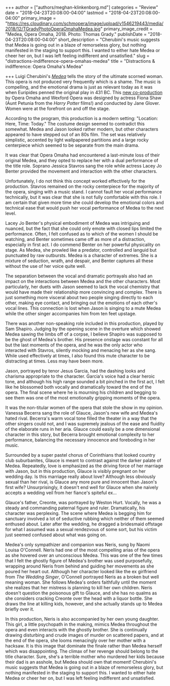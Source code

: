 +++
author = ["authors/meghan-klinkenborg.md"]
categories = "Review"
date = "2018-04-23T20:08:00-04:00"
lastmod = "2018-04-23T20:08:00-04:00"
primary_image = "https://res.cloudinary.com/schmopera/image/upload/v1546219443/media/2018/12/TGradyPhotoOperaOmahaMedea.jpg"
primary_image_credit = "Medea, Opera Omaha, 2018. Photo: Thomas Grady."
publishDate = "2018-04-23T20:08:00-04:00"
short_description = "Cherubini&#039;s music suggests that Medea is going out in a blaze of remorseless glory, but nothing manifested in the staging to support this. I wanted to either hate Medea or cheer her on, but I was left feeling indifferent and unsatisfied."
slug = "distractions-indifference-opera-omahas-medea"
title = "Distractions &amp; indifference: Opera Omaha&#039;s Medea"

+++
Luigi Cherubini's [*Medea*](https://www.operaomaha.org/season-tickets/current-season/2017-2018/medea) tells the story of the ultimate scorned woman. This opera is not produced very frequently which is a shame. The music is compelling, and the emotional drama is just as relevant today as it was when Euripides penned the original play in 431 BC. This [new co-production](https://www.operaomaha.org/season-tickets/current-season/2017-2018/medea) by Opera Omaha and Wexford Opera was designed by actress Fiona Shaw (Aunt Petunia from the *Harry Potter* films!) and conducted by Jane Glover. Women were at the forefront on and off the stage.

According to the program, this production is a modern setting: "Location: Here, Time: Today." The costume design seemed to contradict this somewhat. Medea and Jason looked rather modern, but other characters appeared to have stepped out of an 80s film. The set was relatively simplistic, accented by light wallpapered partitions and a large rocky centerpiece which seemed to be separate from the main drama. 

It was clear that Opera Omaha had encountered a last-minute loss of their original Medea, and they opted to replace her with a dual performance of the title role. Soprano Jessica Stavros sang the role while actress Lacey Jo Benter provided the movement and interaction with the other characters.

Unfortunately, I do not think this concept worked effectively for the production. Stavros remained on the rocky centerpiece for the majority of the opera, singing with a music stand. I cannot fault her vocal performance technically, but it was clear that she is not fully comfortable with this role. I am certain that given more time she could develop the emotional colors and technical ease that would push her vocal performance of Medea to the next level. 

Lacey Jo Benter's physical embodiment of Medea was intriguing and nuanced, but the fact that she could only emote with closed lips limited the performance. Often, I felt confused as to which of the women I should be watching, and Benter sometimes came off as more of a distraction, especially in first act. I do commend Benter on her powerful physicality on stage. As Medea, she prowled like a predator, controlled and languid but punctuated by raw outbursts. Medea is a character of extremes. She is a mixture of seduction, wrath, and despair, and Benter captures all these without the use of her voice quite well.

The separation between the vocal and dramatic portrayals also had an impact on the interactions between Medea and the other characters. Most particularly, her duets with Jason seemed to lack the vocal chemistry that would have made their relationship more convincing and complex. There is just something more visceral about two people singing directly to each other, making eye contact, and bringing out the emotions of each other's vocal lines. This connection is lost when Jason is singing to a mute Medea while the other singer accompanies him from ten feet upstage.

There was another non-speaking role included in this production, played by Sam Shapiro. Judging by the opening scene in the overture which showed Medea sawing the limbs off of a corpse, I believe Shapiro was supposed to be the ghost of Medea's brother. His presence onstage was constant for all but the last moments of the opera, and he was the only actor who interacted with Stavros, silently mocking and menacing her as she sang. While used effectively at times, I also found this mute character to be distracting at times. Less may have been more.

Jason, portrayed by tenor Jesus Garcia, had the dashing looks and charisma appropriate to the character. Garcia's voice had a clear heroic tone, and although his high range sounded a bit pinched in the first act, I felt like he blossomed both vocally and dramatically toward the end of the opera. The final scene where he is mourning his children and begging to see them was one of the most emotionally gripping moments of the opera.

It was the non-titular women of the opera that stole the show in my opinion. Vanessa Becerra sang the role of Glauce, Jason's new wife and Medea's hated rival. Becerra's warm vocal tone filled the theater in a way that the other singers could not, and I was supremely jealous of the ease and fluidity of the elaborate runs in her aria. Glauce could easily be a one dimensional character in this story, but Becerra brought emotional complexity to her performance, balancing the necessary innocence and foreboding in her music. 

Surrounded by a super pastel chorus of Corinthians that looked country club suburbanites, Glauce is meant to contrast against the darker palate of Medea. Repeatedly, love is emphasized as the driving force of her marriage with Jason, but in this production, Glauce is visibly pregnant on her wedding day. Is this marriage really about love? Although less obviously sexual than her rival, is Glauce any more pure and innocent than Jason's first wife? Unsurprisingly, it doesn't end well for Glauce when she naively accepts a wedding veil from her fiance's spiteful ex...

Glauce's father, Creonte, was portrayed by Weston Hurt. Vocally, he was a steady and commanding paternal figure and ruler. Dramatically, his character was perplexing. The scene where Medea is begging him for sanctuary involved a lot of seductive rubbing which neither of them seemed enthused about. Later after the wedding, he dragged a bridesmaid offstage for what I assumed was a sexual rendezvous of some sort, but his victim just seemed confused about what was going on.

Medea's only sympathizer and companion was Neris, sung by Naomi Louisa O'Connell. Neris had one of the most compelling arias of the opera as she hovered over an unconscious Medea. This was one of the few times that I felt the ghostly figure of Medea's brother was used purposefully, wrapping around Neris from behind and guiding her movements as she poured her heart out. Although her character looked like the ex girlfriend from *The Wedding Singer*, O'Connell portrayed Neris as a broken but well meaning woman. She follows Medea's orders faithfully until the moment she realizes that her mistress is planning to kill her own children. Neris doesn't question the poisonous gift to Glauce, and she has no qualms as she considers cracking Creonte over the head with a liquor bottle. She draws the line at killing kids, however, and she actually stands up to Medea briefly over it. 

In this production, Neris is also accompanied by her own young daughter. This girl, a little psychopath in the making, mimics Medea throughout the opera and even interacts with the ghostly brother. She is continually drawing disturbing and crude images of murder on scattered papers, and at the end of the opera, she looms menacingly over her mother with a hacksaw.  It is this image that dominate the finale rather than Medea herself which was disappointing. The climax of her revenge should belong to the title character. Sure, she's a terrible mother who murdered her kids because their dad is an asshole, but Medea should own that moment! Cherubini's music suggests that Medea is going out in a blaze of remorseless glory, but nothing manifested in the staging to support this. I wanted to either hate Medea or cheer her on, but I was left feeling indifferent and unsatisfied.